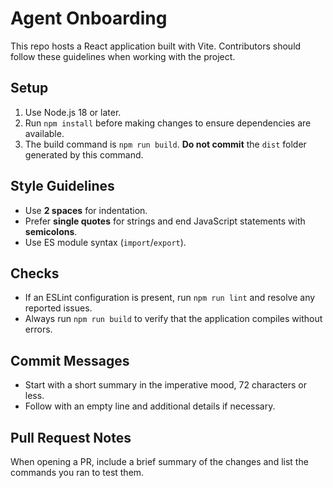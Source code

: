 # Agent Onboarding

This repo hosts a React application built with Vite. Contributors should follow these guidelines when working with the project.

## Setup

1. Use Node.js 18 or later.
2. Run `npm install` before making changes to ensure dependencies are available.
3. The build command is `npm run build`. **Do not commit** the `dist` folder generated by this command.

## Style Guidelines

- Use **2 spaces** for indentation.
- Prefer **single quotes** for strings and end JavaScript statements with **semicolons**.
- Use ES module syntax (`import`/`export`).

## Checks

- If an ESLint configuration is present, run `npm run lint` and resolve any reported issues.
- Always run `npm run build` to verify that the application compiles without errors.

## Commit Messages

- Start with a short summary in the imperative mood, 72 characters or less.
- Follow with an empty line and additional details if necessary.

## Pull Request Notes

When opening a PR, include a brief summary of the changes and list the commands you ran to test them.

